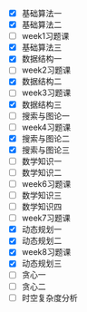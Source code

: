 - [x] 基础算法一
- [x] 基础算法二
- [ ] week1习题课
- [x] 基础算法三
- [x] 数据结构一
- [ ] week2习题课
- [x] 数据结构二
- [ ] week3习题课
- [x] 数据结构三
- [ ] 搜索与图论一
- [ ] week4习题课
- [x] 搜索与图论二
- [x] 搜索与图论三
- [ ] 数学知识一
- [ ] 数学知识二
- [ ] week6习题课
- [ ] 数学知识三
- [ ] 数学知识四
- [ ] week7习题课
- [x] 动态规划一
- [x] 动态规划二
- [x] week8习题课
- [x] 动态规划三
- [ ] 贪心一
- [ ] 贪心二
- [ ] 时空复杂度分析